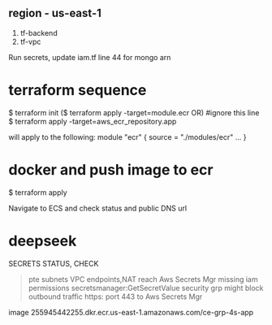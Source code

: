 ## region - us-east-1

1. tf-backend
2. tf-vpc

Run secrets, update iam.tf line 44 for mongo arn

# terraform sequence
$ terraform init
($ terraform apply -target=module.ecr  OR) #ignore this line
$ terraform apply -target=aws_ecr_repository.app

will apply to the following:
module "ecr" {
  source = "./modules/ecr"
  ...
}

# docker and push image to ecr

$ terraform apply 

Navigate to ECS and check status and public DNS url

# deepseek
 SECRETS STATUS, CHECK 
 > pte subnets VPC endpoints,NAT reach Aws Secrets Mgr
 > missing iam permissions secretsmanager:GetSecretValue
 > security grp might block outbound traffic https: port 443 to Aws Secrets Mgr


 image
 255945442255.dkr.ecr.us-east-1.amazonaws.com/ce-grp-4s-app
